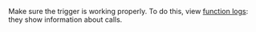 Make sure the trigger is working properly. To do this, view [function logs](../../functions/operations/function/function-logs.md): they show information about calls.

